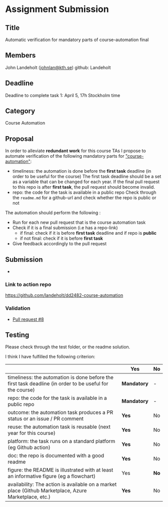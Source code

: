 # Assignment Submission

## Title

Automatic verification for mandatory parts of course-automation final

## Members

John Landeholt (johnlan@kth.se)
github: Landeholt

## Deadline

Deadline to complete task 1: April 5, 17h Stockholm time

## Category

Course Automation
## Proposal

In order to alleviate __redundant work__ for this course TAs I propose to automate verification of the following mandatory parts for ["course-automation"](https://github.com/KTH/devops-course/blob/2022/grading-criteria.md#course-automation):

-   timeliness: the automation is done before the __first task__ deadline (in order to be useful for the course)
        The first task deadline should be a set as a variable that can be changed for each year. If the final pull request to this repo is after __first task__, the pull request should become invalid.
-   repo: the code for the task is available in a public repo
        Check through the `readme.md` for a github-url and check whether the repo is public or not

The automation should perform the following :

-   Run for each new pull request that is the course automation task
-   Check if it is a final submission (i.e has a repo-link)
    - if final: check if it is before __first task__ deadline and if repo is __public__
    - if not final: check if it is before __first task__
-   Give feedback accordingly to the pull request

## Submission
-

### Link to action repo

https://github.com/landeholt/dd2482-course-automation

### Validation

- [Pull request #8](https://github.com/landeholt/dd2482-course-automation/pull/8)


## Testing

Please check through the test folder, or the readme solution.

I think I have fulfilled the following criterion: 


|                                             | Yes | No | 
|-------------------------------------------- | ----|----|
|timeliness: the automation is done before the first task deadline (in order to be useful for the course) | **Mandatory** | - |
|repo: the code for the task is available in a public repo  | **Mandatory**| - | 
|outcome: the automation task produces a PR status or an issue / PR comment | **Yes** | No |
|reuse: the automation task is reusable (next year for this course) | **Yes** | No | 
|platform: the task runs on a standard platform (eg Github action) | **Yes** | No | 
|doc: the repo is documented with a good readme | **Yes**  | No | 
|figure: the README is illustrated with at least an informative figure (eg a flowchart) | Yes | **No** | 
|availability: The action is available on a market place (Github Marketplace, Azure Marketplace, etc.) | **Yes** | No | 

